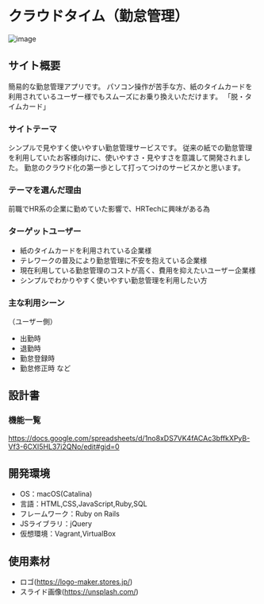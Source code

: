 # クラウドタイム（勤怠管理）

![image](https://user-images.githubusercontent.com/69070243/97412120-79fc9900-1944-11eb-9c53-2cc848c19012.png)

## サイト概要
簡易的な勤怠管理アプリです。
パソコン操作が苦手な方、紙のタイムカードを利用されているユーザー様でもスムーズにお乗り換えいただけます。
「脱・タイムカード」

### サイトテーマ
シンプルで見やすく使いやすい勤怠管理サービスです。
従来の紙での勤怠管理を利用していたお客様向けに、使いやすさ・見やすさを意識して開発されました。
勤怠のクラウド化の第一歩として打ってつけのサービスかと思います。

### テーマを選んだ理由
前職でHR系の企業に勤めていた影響で、HRTechに興味がある為

### ターゲットユーザー
- 紙のタイムカードを利用されている企業様
- テレワークの普及により勤怠管理に不安を抱えている企業様
- 現在利用している勤怠管理のコストが高く、費用を抑えたいユーザー企業様
- シンプルでわかりやすく使いやすい勤怠管理を利用したい方

### 主な利用シーン
（ユーザー側）
- 出勤時
- 退勤時
- 勤怠登録時
- 勤怠修正時 など

## 設計書

### 機能一覧
https://docs.google.com/spreadsheets/d/1no8xDS7VK4fACAc3bffkXPyB-Vf3-6CXI5HL37i2QNo/edit#gid=0

## 開発環境
- OS：macOS(Catalina)
- 言語：HTML,CSS,JavaScript,Ruby,SQL
- フレームワーク：Ruby on Rails
- JSライブラリ：jQuery
- 仮想環境：Vagrant,VirtualBox

## 使用素材
- ロゴ(https://logo-maker.stores.jp/)
- スライド画像(https://unsplash.com/)